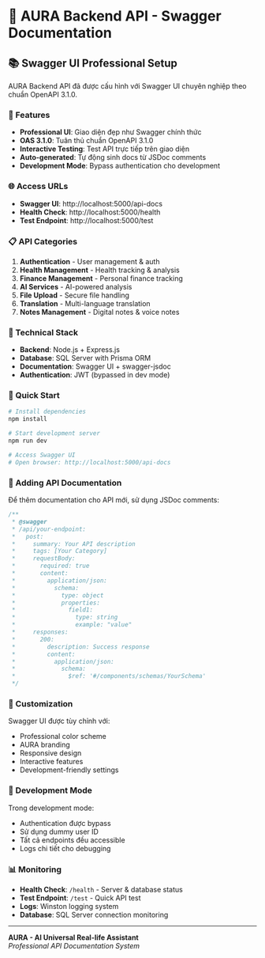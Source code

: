 # 🚀 AURA Backend API - Swagger Documentation

## 📚 Swagger UI Professional Setup

AURA Backend API đã được cấu hình với Swagger UI chuyên nghiệp theo chuẩn OpenAPI 3.1.0.

### 🎯 Features

- **Professional UI**: Giao diện đẹp như Swagger chính thức
- **OAS 3.1.0**: Tuân thủ chuẩn OpenAPI 3.1.0
- **Interactive Testing**: Test API trực tiếp trên giao diện
- **Auto-generated**: Tự động sinh docs từ JSDoc comments
- **Development Mode**: Bypass authentication cho development

### 🌐 Access URLs

- **Swagger UI**: http://localhost:5000/api-docs
- **Health Check**: http://localhost:5000/health
- **Test Endpoint**: http://localhost:5000/test

### 📋 API Categories

1. **Authentication** - User management & auth
2. **Health Management** - Health tracking & analysis
3. **Finance Management** - Personal finance tracking
4. **AI Services** - AI-powered analysis
5. **File Upload** - Secure file handling
6. **Translation** - Multi-language translation
7. **Notes Management** - Digital notes & voice notes

### 🔧 Technical Stack

- **Backend**: Node.js + Express.js
- **Database**: SQL Server with Prisma ORM
- **Documentation**: Swagger UI + swagger-jsdoc
- **Authentication**: JWT (bypassed in dev mode)

### 🚀 Quick Start

```bash
# Install dependencies
npm install

# Start development server
npm run dev

# Access Swagger UI
# Open browser: http://localhost:5000/api-docs
```

### 📝 Adding API Documentation

Để thêm documentation cho API mới, sử dụng JSDoc comments:

```javascript
/**
 * @swagger
 * /api/your-endpoint:
 *   post:
 *     summary: Your API description
 *     tags: [Your Category]
 *     requestBody:
 *       required: true
 *       content:
 *         application/json:
 *           schema:
 *             type: object
 *             properties:
 *               field1:
 *                 type: string
 *                 example: "value"
 *     responses:
 *       200:
 *         description: Success response
 *         content:
 *           application/json:
 *             schema:
 *               $ref: '#/components/schemas/YourSchema'
 */
```

### 🎨 Customization

Swagger UI được tùy chỉnh với:
- Professional color scheme
- AURA branding
- Responsive design
- Interactive features
- Development-friendly settings

### 🔐 Development Mode

Trong development mode:
- Authentication được bypass
- Sử dụng dummy user ID
- Tất cả endpoints đều accessible
- Logs chi tiết cho debugging

### 📊 Monitoring

- **Health Check**: `/health` - Server & database status
- **Test Endpoint**: `/test` - Quick API test
- **Logs**: Winston logging system
- **Database**: SQL Server connection monitoring

---

**AURA - AI Universal Real-life Assistant**  
*Professional API Documentation System*
